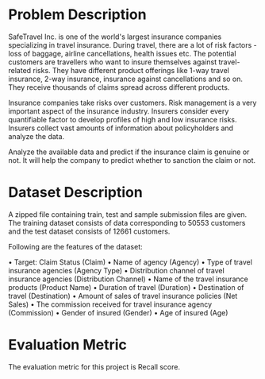 # Problem Description

SafeTravel Inc. is one of the world's largest insurance companies specializing in travel insurance. During travel, there are a lot of risk factors - loss of baggage, airline cancellations, health issues etc. The potential customers are travellers who want to insure themselves against travel-related risks. They have different product offerings like 1-way travel insurance, 2-way insurance, insurance against cancellations and so on. They receive thousands of claims spread across different products.

Insurance companies take risks over customers. Risk management is a very important aspect of the insurance industry. Insurers consider every quantifiable factor to develop profiles of high and low insurance risks. Insurers collect vast amounts of information about policyholders and analyze the data.

Analyze the available data and predict if the insurance claim is genuine or not. It will help the company to predict whether to sanction the claim or not.

# Dataset Description

A zipped file containing train, test and sample submission files are given. The training dataset consists of data corresponding to 50553 customers and the test dataset consists of 12661 customers. 

Following are the features of the dataset:

•	Target: Claim Status (Claim)
•	Name of agency (Agency)
•	Type of travel insurance agencies (Agency Type)
•	Distribution channel of travel insurance agencies (Distribution Channel)
•	Name of the travel insurance products (Product Name)
•	Duration of travel (Duration)
•	Destination of travel (Destination)
•	Amount of sales of travel insurance policies (Net Sales)
•	The commission received for travel insurance agency (Commission)
•	Gender of insured (Gender)
•	Age of insured (Age)

# Evaluation Metric

The evaluation metric for this project is Recall score.
